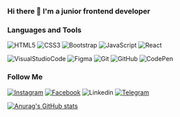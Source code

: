 ### Hi there 👋 I'm a junior frontend developer

<!--
**SiarheiBalabanovich/SiarheiBalabanovich** is a ✨ _special_ ✨ repository because its `README.md` (this file) appears on your GitHub profile.

Here are some ideas to get you started:

- 🔭 I’m currently working on ...
- 🌱 I’m currently learning ...
- 👯 I’m looking to collaborate on ...
- 🤔 I’m looking for help with ...
- 💬 Ask me about ...
- 📫 How to reach me: ...
- 😄 Pronouns: ...
- ⚡ Fun fact: ...
-->

### Languages and Tools
![HTML5](https://img.shields.io/badge/-HTML5-090909?style=for-the-badge&logo=HTML5&logoColor=E34F26)
![CSS3](https://img.shields.io/badge/-CSS3-090909?style=for-the-badge&logo=CSS3&logoColor=1572B6)
![Bootstrap](https://img.shields.io/badge/-Bootstrap-090909?style=for-the-badge&logo=Bootstrap&logoColor=7952B3)
![JavaScript](https://img.shields.io/badge/-JavaScript-090909?style=for-the-badge&logo=JavaScript&logoColor=F7DF1E)
![React](https://img.shields.io/badge/-React-090909?style=for-the-badge&logo=React&logoColor=61DAFB)

![VisualStudioCode](https://img.shields.io/badge/-VisualStudioCode-090909?style=for-the-badge&logo=VisualStudioCode&logoColor=007ACC)
![Figma](https://img.shields.io/badge/-Figma-090909?style=for-the-badge&logo=Figma&logoColor=F24E1E)
![Git](https://img.shields.io/badge/-Git-090909?style=for-the-badge&logo=Git&logoColor=F05032)
![GitHub](https://img.shields.io/badge/-GitHub-090909?style=for-the-badge&logo=GitHub&logoColor=FFFFFF)
![CodePen](https://img.shields.io/badge/-CodePen-090909?style=for-the-badge&logo=CodePen&logoColor=FFFFFF)

### Follow Me
[![Instagram](https://img.shields.io/badge/-Instagram-090909?style=for-the-badge&logo=Instagram&logoColor=E4405F)](https://www.instagram.com/siarheibal)
[![Facebook](https://img.shields.io/badge/-Facebook-090909?style=for-the-badge&logo=Facebook&logoColor=0866FF)](https://www.facebook.com/profile.php?id=100006404147827)
![Linkedin](https://img.shields.io/badge/-Linkedin-090909?style=for-the-badge&logo=Linkedin&logoColor=0A66C2)
[![Telegram](https://img.shields.io/badge/-Telegram-090909?style=for-the-badge&logo=Telegram&logoColor=26A5E4)](https://www.t.me/siarheibal)

[![Anurag's GitHub stats](https://github-readme-stats.vercel.app/api?username=SiarheiBalabanovich)](https://github.com/anuraghazra/github-readme-stats)



